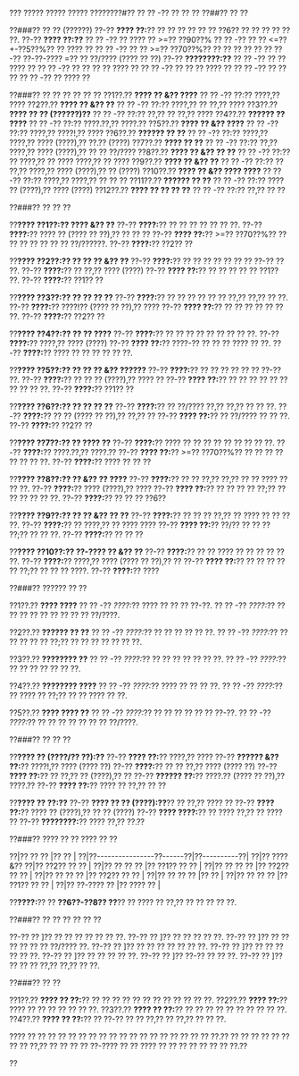 ??? ????? ????? ????? ????????#?? ?? ?? -?? ?? ?? ??
??##?? ?? ??

??###?? ?? ?? (??????)
??-?? **???? ??:**?? ?? ?? ?? ?? ?? ?? ??6?? ?? ?? ?? ?? ?? ??.
??-?? **???? ??:??**
?? ?? -?? ?? ???? ?? >=?? ??90??%
?? ?? -?? ?? ?? <=?? +-??5??%?? ?? ???? ??
?? ?? -?? ?? ?? >=?? ??70??%?? ?? ?? ?? ?? ??
?? ?? -?? ??-??-???? =?? ?? ??/???? (???? ?? ??)
??-?? **????????:??**
?? ?? -?? ?? ?? ???? ??
?? ?? -?? ?? ?? ?? ?? ???? ??
?? ?? -?? ?? ?? ?? ???? ??
?? ?? -?? ?? ?? ??
?? ?? -?? ?? ???? ??

??###?? ?? ?? ?? ?? ?? ??
??1??.?? **???? ?? &?? ????**
??  ?? -?? ??:?? ????,?? ????
??2??.?? **???? ?? &?? ??**
??  ?? -?? ??:?? ????,?? ?? ??,?? ????
??3??.?? **???? ?? ?? (??????)??**
??  ?? -?? ??:?? ??,?? ?? ??,?? ????
??4??.?? **?????? ?? ????**
??  ?? -?? ??:?? ????.??,?? ????.??
??5??.?? **???? ?? &?? ????**
??  ?? -?? ??:?? ????,?? ????!,?? ????
??6??.?? **?????? ?? ??**
??  ?? -?? ??:?? ????,?? ????,?? ???? (????),?? ??.?? (????)
??7??.?? **???? ?? ??**
??  ?? -?? ??:?? ??,?? ????,?? ???? (????),?? ?? ?? ??/????
??8??.?? **???? ?? &?? ?? ??**
??  ?? -?? ??:?? ?? ????,?? ?? ???? ????,?? ?? ????
??9??.?? **???? ?? &?? ??**
??  ?? -?? ??:?? ?? ??,?? ????,?? ???? (????),?? ?? (????)
??10??.?? **???? ?? &?? ???? ????**
??   ?? -?? ??:?? ????,?? ????,?? ?? ?? ??
??11??.?? **?????? ?? ??**
??   ?? -?? ??:?? ???? ?? (????),?? ???? (????)
??12??.?? **???? ?? ?? ?? ??**
??   ?? -?? ??:?? ??,?? ?? ??

??###?? ?? ?? ??

??**???? ??1??:?? ???? &?? ??**
??-?? **????:**?? ?? ?? ?? ?? ?? ?? ??.
??-?? **????:**?? ???? ?? (???? ?? ??),?? ?? ?? ??
??-?? **???? ??:**?? >=?? ??70??%?? ?? ?? ?? ?? ?? ?? ?? ??/??????.
??-?? **????:**?? ??2?? ??

??**???? ??2??:?? ?? ?? ?? &?? ??**
??-?? **????:**?? ?? ?? ?? ?? ?? ?? ?? ??-?? ?? ??.
??-?? **????:**?? ?? ??,?? ???? (????)
??-?? **???? ??:**?? ?? ?? ?? ?? ?? ??1?? ??.
??-?? **????:**?? ??1?? ??

??**???? ??3??:?? ?? ?? ?? ??**
??-?? **????:**?? ?? ?? ?? ?? ?? ?? ??,?? ??,?? ?? ??.
??-?? **????:**?? ????!?? (???? ?? ??),?? ????
??-?? **???? ??:**?? ?? ?? ?? ?? ?? ?? ??.
??-?? **????:**?? ??2?? ??

??**???? ??4??:?? ?? ?? ????**
??-?? **????:**?? ?? ?? ?? ?? ?? ?? ?? ?? ??.
??-?? **????:**?? ????,?? ???? (????)
??-?? **???? ??:**?? ????-?? ?? ?? ?? ???? ?? ??.
??-?? **????:**?? ???? ?? ?? ?? ?? ?? ??.

??**???? ??5??:?? ?? ?? ?? &?? ??????**
??-?? **????:**?? ?? ?? ?? ?? ?? ?? ??-?? ??.
??-?? **????:**?? ?? ?? ?? (????),?? ???? ??
??-?? **???? ??:**?? ?? ?? ?? ?? ?? ?? ?? ?? ?? ??.
??-?? **????:**?? ??1?? ??

??**???? ??6??:?? ?? ?? ?? ??**
??-?? **????:**?? ?? ??/???? ??,?? ??,?? ?? ?? ??.
??-?? **????:**?? ?? ?? (???? ?? ??),?? ??,?? ??
??-?? **???? ??:**?? ?? ??/???? ?? ?? ??.
??-?? **????:**?? ??2?? ??

??**???? ??7??:?? ?? ???? ??**
??-?? **????:**?? ???? ?? ?? ?? ?? ?? ?? ?? ?? ??.
??-?? **????:**?? ????.??,?? ????.??
??-?? **???? ??:**?? >=?? ??70??%?? ?? ?? ?? ?? ?? ?? ?? ??.
??-?? **????:**?? ???? ?? ?? ??

??**???? ??8??:?? ?? &?? ?? ????**
??-?? **????:**?? ?? ?? ??,?? ??,?? ?? ?? ???? ?? ?? ??.
??-?? **????:**?? ???? (????),?? ????
??-?? **???? ??:**?? ?? ?? ?? ?? ??;?? ?? ?? ?? ?? ?? ??.
??-?? **????:**?? ?? ?? ?? ??6??

??**???? ??9??:?? ?? ?? &?? ?? ??**
??-?? **????:**?? ?? ?? ?? ??,?? ?? ???? ?? ?? ?? ??.
??-?? **????:**?? ?? ????,?? ?? ???? ????
??-?? **???? ??:**?? ??/?? ?? ?? ?? ??;?? ?? ?? ??.
??-?? **????:**?? ?? ?? ??

??**???? ??10??:?? ??-???? ?? &?? ??**
??-?? **????:**?? ?? ?? ???? ?? ?? ?? ?? ?? ??.
??-?? **????:**?? ????,?? ???? (???? ?? ??),?? ??
??-?? **???? ??:**?? ?? ?? ?? ?? ?? ??;?? ?? ?? ?? ????.
??-?? **????:**?? ????

??###?? ?????? ?? ??

??1??.?? **???? ????**
??  ?? -?? *????:*?? ???? ?? ?? ?? ??-??.
??  ?? -?? *????:*?? ?? ?? ?? ?? ?? ?? ?? ?? ?? ??/????.

??2??.?? **?????? ?? ??**
??  ?? -?? *????:*?? ?? ?? ?? ?? ?? ??.
??  ?? -?? *????:*?? ?? ?? ?? ?? ?? ??;?? ?? ?? ?? ?? ?? ?? ??.

??3??.?? **???????? ??**
??  ?? -?? *????:*?? ?? ?? ?? ?? ?? ?? ??.
??  ?? -?? *????:*?? ?? ?? ?? ?? ?? ?? ??.

??4??.?? **???????? ????**
??  ?? -?? *????:*?? ???? ?? ?? ?? ??.
??  ?? -?? *????:*?? ?? ???? ?? ??;?? ?? ?? ???? ?? ??.

??5??.?? **???? ???? ??**
??  ?? -?? *????:*?? ?? ?? ?? ?? ?? ?? ??-??.
??  ?? -?? *????:*?? ?? ?? ?? ?? ?? ?? ?? ??/????.

??###?? ?? ?? ??

??**???? ?? (????/?? ??):??**
??-?? **???? ??:**?? ????,?? ????
??-?? **?????? &?? ??:**?? ????!,?? ???? (???? ??)
??-?? **????:**?? ?? ?? ??,?? ???? (???? ??)
??-?? **???? ??:**?? ?? ??,?? ?? (????),?? ??
??-?? **?????? ??:**?? ????.?? (???? ?? ??),?? ????.??
??-?? **???? ??:**?? ???? ?? ??,?? ?? ??

??**???? ?? ??:??**
??-?? **???? ?? ?? (????):??**?? ?? ??,?? ???? ??
??-?? **???? ??:**?? ???? ?? (????),?? ?? ?? (????)
??-?? **???? ????:**?? ?? ???? ??,?? ?? ???? ??
??-?? **????????:**?? ???? ??,?? ??.??

??###?? ???? ?? ?? ???? ?? ??

??|?? ??               ?? |?? ?? |
??|??----------------??------??|??----------??|
??|?? ???? &?? ??|?? ??2?? ?? ?? |
??|?? ?? ??    ?? |?? ??1?? ??  ?? |
??|?? ?? ??        ?? |?? ??2?? ?? ?? |
??|?? ?? ??   ?? |?? ??2?? ?? ?? |
??|?? ?? ??      ?? |?? ?? |
??|?? ?? ??    ?? |?? ??1?? ??  ?? |
??|?? ??-????         ?? |?? ???? ?? |

??**????:**?? ?? **??6??-??8?? ??**?? ?? ???? ?? ??,?? ?? ?? ?? ?? ??.

??###?? ?? ?? ?? ?? ?? ??

??-?? ?? ]?? ?? ?? ?? ?? ?? ?? ??.
??-?? ?? ]?? ?? ?? ?? ?? ??.
??-?? ?? ]?? ?? ?? ?? ?? ?? ?? ??/???? ??.
??-?? ?? ]?? ?? ?? ?? ?? ?? ?? ??.
??-?? ?? ]?? ?? ?? ?? ?? ?? ??.
??-?? ?? ]?? ?? ?? ?? ?? ??.
??-?? ?? ]?? ??-?? ?? ?? ??.
??-?? ?? ]?? ?? ?? ?? ??,?? ??,?? ?? ??.

??###?? ?? ??

??1??.?? **???? ?? ??:**?? ?? ?? ?? ?? ?? ?? ?? ?? ?? ?? ?? ??.
??2??.?? **???? ??:**?? ???? ?? ?? ?? ?? ?? ?? ??.
??3??.?? **???? ?? ??:**?? ?? ?? ?? ?? ?? ?? ?? ?? ?? ??.
??4??.?? **???? ?? ??:**?? ?? ??-?? ?? ?? ??,?? ?? ??,?? ?? ?? ??.

???? ?? ?? ?? ?? ?? ?? ?? ?? ?? ?? ?? ?? ?? ?? ?? ?? ?? ?? ??.?? ?? ?? ?? ?? ?? ?? ?? ?? ??,?? ?? ?? ?? ?? ??-???? ?? ?? ???? ?? ?? ?? ?? ?? ?? ?? ??.??

??